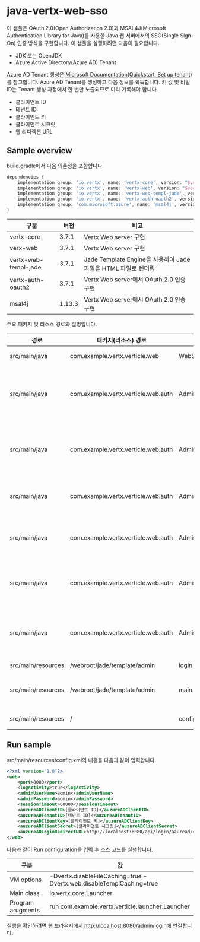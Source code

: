 # java-vertx-web-sso
<p>
이 샘플은 OAuth 2.0(Open Authorization 2.0)과 MSAL4J(Microsoft Authentication Library for Java)를 사용한 Java 웹 서버에서의 SSO(Single Sign-On) 인증 방식을 구현합니다. 
이 샘플을 실행하려면 다음이 필요합니다.
</p>
<ul>
  <li>JDK 또는 OpenJDK</li>
  <li>Azure Active Directory(Azure AD) Tenant</li>
</ul>
<p>
  Azure AD Tenant 생성은 <a href="https://learn.microsoft.com/en-us/azure/active-directory/develop/quickstart-create-new-tenant">Microsoft Documentation(Quickstart: Set up tenant)</a>
  를 참고합니다.
  Azure AD Tenant를 생성하고 다음 정보를 획득합니다. 키 값 및 비밀 ID는 Tenant 생성 과정에서 한 번만 노출되므로 미리 기록해야 합니다.
</p>
<ul>
  <li>클라이언트 ID</li>
  <li>테넌트 ID</li>
  <li>클라이언트 키</li>
  <li>클라이언트 시크릿</li>
  <li>웹 리디렉션 URL</li>
</ul>
<h2>
  Sample overview
</h2>
<p>
  build.gradle에서 다음 의존성을 포함합니다.
</p>

```gradle
dependencies {
    implementation group: 'io.vertx', name: 'vertx-core', version: "$version_vertx"
    implementation group: 'io.vertx', name: 'vertx-web', version: "$version_vertx"
    implementation group: 'io.vertx', name: 'vertx-web-templ-jade', version: "$version_vertx"
    implementation group: 'io.vertx', name: 'vertx-auth-oauth2', version: "$version_vertx"
    implementation group: 'com.microsoft.azure', name: 'msal4j', version: "$version_msal4j"
}
```

|구분|버전|비고|
|---|---|---|
|vertx-core|3.7.1|Vertx Web server 구현|
|verx-web|3.7.1|Vertx Web server 구현|
|vertx-web-templ-jade|3.7.1|Jade Template Engine을 사용하여 Jade 파일을 HTML 파일로 렌더링|
|vertx-auth-oauth2|3.7.1|Vertx Web server에서 OAuth 2.0 인증 구현|
|msal4j|1.13.3|Vertx Web server에서 OAuth 2.0 인증 구현|

<p>
  주요 패키지 및 리소스 경로와 설명입니다.
</p>

|경로|패키지(리소스) 경로|파일|비고|
|---|-----------|-----|-------------|
|src/main/java|com.example.vertx.verticle.web|WebServerVerticle|웹 서버를 실행하는 버티클|
|src/main/java|com.example.vertx.verticle.web.auth|AdminAzureADLoginCallbackHandler|웹 서버에서 Azure AD 기반의 SSO 로그인 콜백 결과를 처리하는 핸들러|
|src/main/java|com.example.vertx.verticle.web.auth|AdminAzureADLoginHandler|웹 서버에서 Azure AD 기반의 SSO 로그인 요청을 처리하는 핸들러|
|src/main/java|com.example.vertx.verticle.web.auth|AdminAzureADUser|웹 서버에서 인증된 Azure AD 사용자 인스턴스|
|src/main/java|com.example.vertx.verticle.web.auth|AdminFormLoginAuthProvider|웹 서버에서 ID/Password Form 기반의 로그인을 검증하는 핸들러|
|src/main/java|com.example.vertx.verticle.web.auth|AdminFormLoginHandler|웹 서버에서 ID/Password Form 기반의 로그인을 처리하는 핸들러|
|src/main/java|com.example.vertx.verticle.web.auth|AdminFormUser|웹 서버에서 인증된 ID/Password Form 로그인 사용자 인스턴스|
|src/main/resources|/webroot/jade/template/admin|login.jade|로그인 페이지|
|src/main/resources|/webroot/jade/template/admin|main.jade|로그인에 성공하면 리다이렉션 되는 페이지|
|src/main/resources|/|config.xml|애플리케이션 환경 설정|

<h2>
  Run sample
</h2>
<p>
  src/main/resources/config.xml의 내용을 다음과 같이 입력합니다.
<p>
</p>

```xml
<?xml version="1.0"?>
<web>
    <port>8080</port>
    <logActivity>true</logActivity>
    <adminUserName>admin</adminUserName>
    <adminPassword>admin</adminPassword>
    <sessionTimeout>60000</sessionTimeout>
    <auzureADClientID>[클라이언트 ID]</auzureADClientID>
    <auzureADTenantID>[테넌트 ID]</auzureADTenantID>
    <auzureADClientKey>[클라이언트 키]</auzureADClientKey>
    <auzureADClientSecret>[클라이언트 시크릿]</auzureADClientSecret>
    <auzureADLoginRedirectURL>http://localhost:8080/api/login/azuread/callback</auzureADLoginRedirectURL>
</web>
```

<p>
  다음과 같이 Run configuration을 입력 후 소스 코드를 실행합니다.
</p>

|구분|값|
|---|---|
|VM options|-Dvertx.disableFileCaching=true -Dvertx.web.disableTemplCaching=true|
|Main class|io.vertx.core.Launcher|
|Program arugments|run com.example.vertx.verticle.launcher.Launcher|

<p>
  실행을 확인하려면 웹 브라우저에서 <a href="http://localhost:8080/admin/login">http://localhost:8080/admin/login</a>에 연결합니다.
</p>
